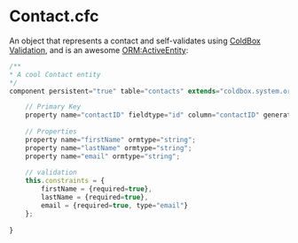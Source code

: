# Contact.cfc

An object that represents a contact and self-validates using [ColdBox Validation](http://wiki.coldbox.org/wiki/Validation.cfm), and is an awesome [ORM:ActiveEntity](http://wiki.coldbox.org/wiki/ORM:ActiveEntity.cfm):

```js
/**
* A cool Contact entity
*/
component persistent="true" table="contacts" extends="coldbox.system.orm.hibernate.ActiveEntity"{

	// Primary Key
	property name="contactID" fieldtype="id" column="contactID" generator="native" setter="false";
	
	// Properties
	property name="firstName" ormtype="string";
	property name="lastName" ormtype="string";
	property name="email" ormtype="string";
	
	// validation
	this.constraints = {
		firstName = {required=true},
		lastName = {required=true},
		email = {required=true, type="email"}
	};
	
}
```

